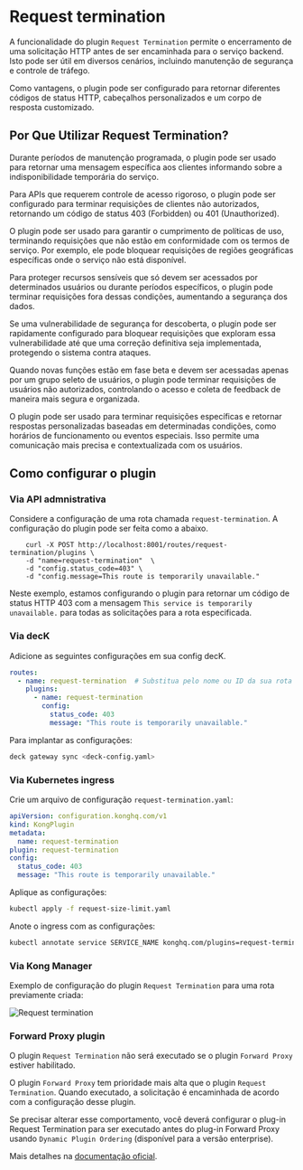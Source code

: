 # Request termination

A funcionalidade do plugin `Request Termination` permite o encerramento de uma solicitação HTTP antes de ser encaminhada para o serviço backend. Isto pode ser útil em diversos cenários, incluindo manutenção de segurança e controle de tráfego.

Como vantagens, o plugin pode ser configurado para retornar diferentes códigos de status HTTP, cabeçalhos personalizados e um corpo de resposta customizado.

## Por Que Utilizar Request Termination?

Durante períodos de manutenção programada, o plugin pode ser usado para retornar uma mensagem específica aos clientes informando sobre a indisponibilidade temporária do serviço.

Para APIs que requerem controle de acesso rigoroso, o plugin pode ser configurado para terminar requisições de clientes não autorizados, retornando um código de status 403 (Forbidden) ou 401 (Unauthorized).

O plugin pode ser usado para garantir o cumprimento de políticas de uso, terminando requisições que não estão em conformidade com os termos de serviço. Por exemplo, ele pode bloquear requisições de regiões geográficas específicas onde o serviço não está disponível.

Para proteger recursos sensíveis que só devem ser acessados por determinados usuários ou durante períodos específicos, o plugin pode terminar requisições fora dessas condições, aumentando a segurança dos dados.

Se uma vulnerabilidade de segurança for descoberta, o plugin pode ser rapidamente configurado para bloquear requisições que exploram essa vulnerabilidade até que uma correção definitiva seja implementada, protegendo o sistema contra ataques.

Quando novas funções estão em fase beta e devem ser acessadas apenas por um grupo seleto de usuários, o plugin pode terminar requisições de usuários não autorizados, controlando o acesso e coleta de feedback de maneira mais segura e organizada.

O plugin pode ser usado para terminar requisições específicas e retornar respostas personalizadas baseadas em determinadas condições, como horários de funcionamento ou eventos especiais. Isso permite uma comunicação mais precisa e contextualizada com os usuários.

## Como configurar o plugin

### Via API admnistrativa

Considere a configuração de uma rota chamada `request-termination`. A configuração do plugin pode ser feita como a abaixo.

```shell
    curl -X POST http://localhost:8001/routes/request-termination/plugins \
    -d "name=request-termination"  \
    -d "config.status_code=403" \
    -d "config.message=This route is temporarily unavailable."
```

Neste exemplo, estamos configurando o plugin para retornar um código de status HTTP 403 com a mensagem `This service is temporarily unavailable.` para todas as solicitações para a rota especificada.

### Via decK

Adicione as seguintes configurações em sua config decK.

```yaml
routes:
  - name: request-termination  # Substitua pelo nome ou ID da sua rota
    plugins:
      - name: request-termination
        config:
          status_code: 403
          message: "This route is temporarily unavailable."
```

Para implantar as configurações:

```bash
deck gateway sync <deck-config.yaml>
```

### Via Kubernetes ingress

Crie um arquivo de configuração `request-termination.yaml`:

```yaml
apiVersion: configuration.konghq.com/v1
kind: KongPlugin
metadata:
  name: request-termination
plugin: request-termination
config:
  status_code: 403
  message: "This route is temporarily unavailable."
```

Aplique as configurações:

```bash
kubectl apply -f request-size-limit.yaml
```

Anote o ingress com as configurações:

```bash
kubectl annotate service SERVICE_NAME konghq.com/plugins=request-termination-example
```

### Via Kong Manager

Exemplo de configuração do plugin `Request Termination` para uma rota previamente criada:

![Request termination](/kong-gateway/assets/gifs/kong/capacities/request-termination.gif)

### Forward Proxy plugin

O plugin `Request Termination` não será executado se o plugin `Forward Proxy` estiver habilitado.

O plugin `Forward Proxy` tem prioridade mais alta que o plugin `Request Termination`. Quando executado, a solicitação é encaminhada de acordo com a configuração desse plugin.

Se precisar alterar esse comportamento, você deverá configurar o plug-in Request Termination para ser executado antes do plug-in Forward Proxy usando `Dynamic Plugin Ordering` (disponível para a versão enterprise).

Mais detalhes na [documentação oficial](https://docs.konghq.com/hub/kong-inc/request-termination).
